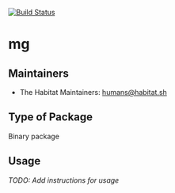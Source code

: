 [![Build Status](https://dev.azure.com/chefcorp-partnerengineering/Chef%20Base%20Plans/_apis/build/status/chef-base-plans.mg?branchName=master)](https://dev.azure.com/chefcorp-partnerengineering/Chef%20Base%20Plans/_build/latest?definitionId=69&branchName=master)

# mg

## Maintainers

* The Habitat Maintainers: <humans@habitat.sh>

## Type of Package

Binary package

## Usage

*TODO: Add instructions for usage*
